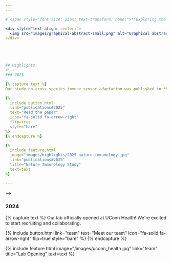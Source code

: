 ```yaml
---
---

# <span style="font-size: 23px; text-transform: none;">**Exploring the Mechanisms of Immune Recognition at Cellular and Organismal Interfaces**</span>

<div style="text-align: center;">
  <img src="images/graphical-abstract-small.png" alt="Graphical abstract" style="width: 40%;">
</div>





## Highlights
<!--
### 2025

{% capture text %}
Our study on cross-species immune sensor adaptation was published in *Nature Immunology*, revealing conserved mechanisms across mammals and birds.

{%
  include button.html
  link="publications#2025"
  text="Read the paper"
  icon="fa-solid fa-arrow-right"
  flip=true
  style="bare"
%}
{% endcapture %}

{%
  include feature.html
  image="images/highlights/2025-nature-immunology.jpg"
  link="publications#2025"
  title="Nature Immunology Study"
  text=text
%}

---
```

-->


### 2024


{% capture text %}
Our lab officially opened at UConn Health! We're excited to start recruiting and collaborating.

{%
  include button.html
  link="team"
  text="Meet our team"
  icon="fa-solid fa-arrow-right"
  flip=true
  style="bare"
%}
{% endcapture %}

{%
  include feature.html
  image="/images/uconn_health.jpg"
  link="team"
  title="Lab Opening"
  text=text
%}

